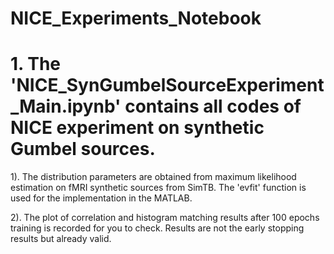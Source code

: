# NICE_Experiments_Notebook

# 1. The 'NICE_SynGumbelSourceExperiment_Main.ipynb' contains all codes of NICE experiment on synthetic Gumbel sources.
1). The distribution parameters are obtained from maximum likelihood estimation on fMRI synthetic sources from SimTB. The 'evfit' function is used for the implementation in the MATLAB.

2). The plot of correlation and histogram matching results after 100 epochs training is recorded for you to check. Results are not the early stopping results but already valid.
